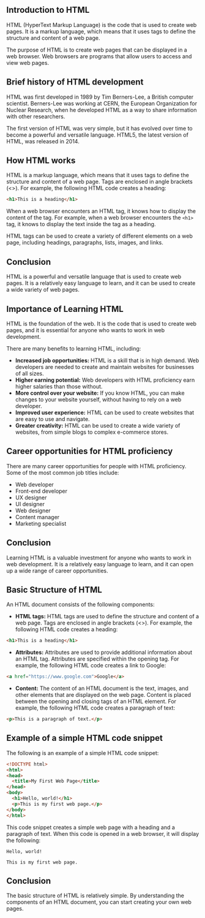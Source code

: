## Introduction to HTML

HTML (HyperText Markup Language) is the code that is used to create web pages. It is a markup language, which means that it uses tags to define the structure and content of a web page.

The purpose of HTML is to create web pages that can be displayed in a web browser. Web browsers are programs that allow users to access and view web pages.

## Brief history of HTML development

HTML was first developed in 1989 by Tim Berners-Lee, a British computer scientist. Berners-Lee was working at CERN, the European Organization for Nuclear Research, when he developed HTML as a way to share information with other researchers.

The first version of HTML was very simple, but it has evolved over time to become a powerful and versatile language. HTML5, the latest version of HTML, was released in 2014.

## How HTML works

HTML is a markup language, which means that it uses tags to define the structure and content of a web page. Tags are enclosed in angle brackets (<>). For example, the following HTML code creates a heading:

```html
<h1>This is a heading</h1>
```

When a web browser encounters an HTML tag, it knows how to display the content of the tag. For example, when a web browser encounters the `<h1>` tag, it knows to display the text inside the tag as a heading.

HTML tags can be used to create a variety of different elements on a web page, including headings, paragraphs, lists, images, and links.

## Conclusion

HTML is a powerful and versatile language that is used to create web pages. It is a relatively easy language to learn, and it can be used to create a wide variety of web pages.

## Importance of Learning HTML

HTML is the foundation of the web. It is the code that is used to create web pages, and it is essential for anyone who wants to work in web development.

There are many benefits to learning HTML, including:

* **Increased job opportunities:** HTML is a skill that is in high demand. Web developers are needed to create and maintain websites for businesses of all sizes.
* **Higher earning potential:** Web developers with HTML proficiency earn higher salaries than those without.
* **More control over your website:** If you know HTML, you can make changes to your website yourself, without having to rely on a web developer.
* **Improved user experience:** HTML can be used to create websites that are easy to use and navigate.
* **Greater creativity:** HTML can be used to create a wide variety of websites, from simple blogs to complex e-commerce stores.

## Career opportunities for HTML proficiency

There are many career opportunities for people with HTML proficiency. Some of the most common job titles include:

* Web developer
* Front-end developer
* UX designer
* UI designer
* Web designer
* Content manager
* Marketing specialist

## Conclusion

Learning HTML is a valuable investment for anyone who wants to work in web development. It is a relatively easy language to learn, and it can open up a wide range of career opportunities.

## Basic Structure of HTML

An HTML document consists of the following components:

* **HTML tags:** HTML tags are used to define the structure and content of a web page. Tags are enclosed in angle brackets (<>). For example, the following HTML code creates a heading:

```html
<h1>This is a heading</h1>
```

* **Attributes:** Attributes are used to provide additional information about an HTML tag. Attributes are specified within the opening tag. For example, the following HTML code creates a link to Google:

```html
<a href="https://www.google.com">Google</a>
```

* **Content:** The content of an HTML document is the text, images, and other elements that are displayed on the web page. Content is placed between the opening and closing tags of an HTML element. For example, the following HTML code creates a paragraph of text:

```html
<p>This is a paragraph of text.</p>
```

## Example of a simple HTML code snippet

The following is an example of a simple HTML code snippet:

```html
<!DOCTYPE html>
<html>
<head>
  <title>My First Web Page</title>
</head>
<body>
  <h1>Hello, world!</h1>
  <p>This is my first web page.</p>
</body>
</html>
```

This code snippet creates a simple web page with a heading and a paragraph of text. When this code is opened in a web browser, it will display the following:

```
Hello, world!

This is my first web page.
```

## Conclusion

The basic structure of HTML is relatively simple. By understanding the components of an HTML document, you can start creating your own web pages.